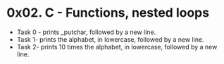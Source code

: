 # 0x02. C - Functions, nested loops

- Task 0 - prints _putchar, followed by a new line.
- Task 1- prints the alphabet, in lowercase, followed by a new line.
- Task 2- prints 10 times the alphabet, in lowercase, followed by a new line.
